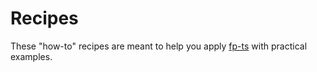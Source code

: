 # Recipes

These "how-to" recipes are meant to help you apply [fp-ts](https://gcanti.github.io/fp-ts/) with practical examples.
